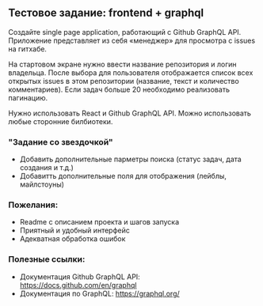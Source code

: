 ## Тестовое задание: frontend + graphql

Создайте single page application, работающий c Github GraphQL API. Приложение представляет из себя «менеджер» для просмотра с issues на гитхабе.

На стартовом экране нужно ввести название репозитория и логин владельца. После выбора для пользователя отображается список всех открытых issues в этом репозитории (название, текст и количество комментариев). Если задач больше 20 необходимо реализовать пагинацию.

Нужно использовать React и Github GraphQL API. Можно использовать любые сторонние билбиотеки.

### "Задание со звездочкой"

* Добавить дополнительные парметры поиска (статус задач, дата создания и т.д.)
* Добавитть дополнительные поля для отображения (лейблы, майлстоуны)

### Пожелания:

* Readme с описанием проекта и шагов запуска
* Приятный и удобный интерфейс
* Адекватная обработка ошибок

### Полезные ссылки:
* Документация Github GraphQL API: https://docs.github.com/en/graphql
* Документация по GraphQL: https://graphql.org/
